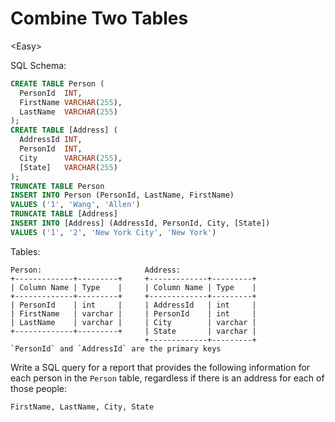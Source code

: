 # Combine Two Tables

\<Easy>

SQL Schema:

```sql
CREATE TABLE Person (
  PersonId  INT,
  FirstName VARCHAR(255),
  LastName  VARCHAR(255)
);
CREATE TABLE [Address] (
  AddressId INT,
  PersonId  INT,
  City      VARCHAR(255),
  [State]   VARCHAR(255)
);
TRUNCATE TABLE Person
INSERT INTO Person (PersonId, LastName, FirstName)
VALUES ('1', 'Wang', 'Allen')
TRUNCATE TABLE [Address]
INSERT INTO [Address] (AddressId, PersonId, City, [State])
VALUES ('1', '2', 'New York City', 'New York')
```

Tables:
```
Person:                       Address:
+-------------+---------+     +-------------+---------+
| Column Name | Type    |     | Column Name | Type    |
+-------------+---------+     +-------------+---------+
| PersonId    | int     |     | AddressId   | int     |
| FirstName   | varchar |     | PersonId    | int     |
| LastName    | varchar |     | City        | varchar |
+-------------+---------+     | State       | varchar |
                              +-------------+---------+
`PersonId` and `AddressId` are the primary keys
```

Write a SQL query for a report that provides the following information for each
person in the `Person` table, regardless if there is an address for each of
those people:
```
FirstName, LastName, City, State
```

